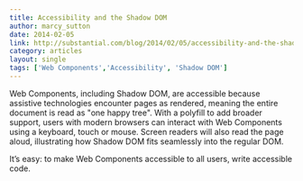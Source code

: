 ```yaml
---
title: Accessibility and the Shadow DOM
author: marcy_sutton
date: 2014-02-05
link: http://substantial.com/blog/2014/02/05/accessibility-and-the-shadow-dom/
category: articles
layout: single
tags: ['Web Components','Accessibility', 'Shadow DOM']
---
```


Web Components, including Shadow DOM, are accessible because assistive technologies encounter pages as rendered, meaning the entire document is read as "one happy tree". With a polyfill to add broader support, users with modern browsers can interact with Web Components using a keyboard, touch or mouse. Screen readers will also read the page aloud, illustrating how Shadow DOM fits seamlessly into the regular DOM.

It’s easy: to make Web Components accessible to all users, write accessible code.
